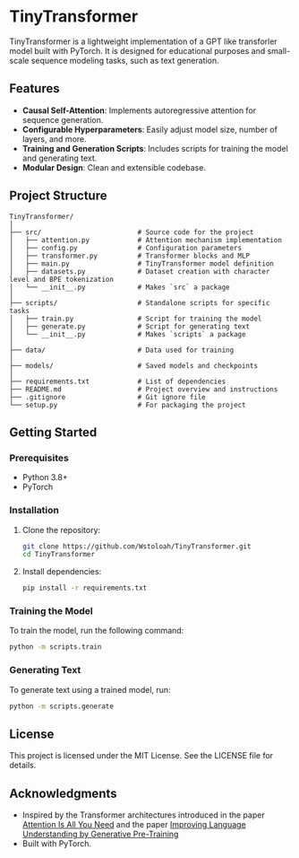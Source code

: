 # TinyTransformer

TinyTransformer is a lightweight implementation of a GPT like transforler model built with PyTorch. It is designed for educational purposes and small-scale sequence modeling tasks, such as text generation.

## Features
- **Causal Self-Attention**: Implements autoregressive attention for sequence generation.
- **Configurable Hyperparameters**: Easily adjust model size, number of layers, and more.
- **Training and Generation Scripts**: Includes scripts for training the model and generating text.
- **Modular Design**: Clean and extensible codebase.

## Project Structure
```
TinyTransformer/
│
├── src/                        # Source code for the project
│   ├── attention.py            # Attention mechanism implementation
│   ├── config.py               # Configuration parameters
│   ├── transformer.py          # Transformer blocks and MLP
│   ├── main.py                 # TinyTransformer model definition
│   ├── datasets.py             # Dataset creation with character level and BPE tokenization
│   └── __init__.py             # Makes `src` a package
│
├── scripts/                    # Standalone scripts for specific tasks
│   ├── train.py                # Script for training the model
│   ├── generate.py             # Script for generating text
│   └── __init__.py             # Makes `scripts` a package
│
├── data/                       # Data used for training
│
├── models/                     # Saved models and checkpoints
│
├── requirements.txt            # List of dependencies
├── README.md                   # Project overview and instructions
├── .gitignore                  # Git ignore file
└── setup.py                    # For packaging the project
```

## Getting Started

### Prerequisites
- Python 3.8+
- PyTorch

### Installation
1. Clone the repository:
   ```bash
   git clone https://github.com/Wstoloah/TinyTransformer.git
   cd TinyTransformer
   ```
2. Install dependencies:
   ```bash
   pip install -r requirements.txt
   ```

### Training the Model
To train the model, run the following command:
```bash
python -m scripts.train
```

### Generating Text
To generate text using a trained model, run:
```bash
python -m scripts.generate
```

## License
This project is licensed under the MIT License. See the LICENSE file for details.

## Acknowledgments
- Inspired by the Transformer architectures introduced in the paper [Attention Is All You Need](https://arxiv.org/abs/1706.03762) and the paper [Improving Language Understanding by Generative Pre-Training](https://cdn.openai.com/research-covers/language-unsupervised/language_understanding_paper.pdf)
- Built with PyTorch.